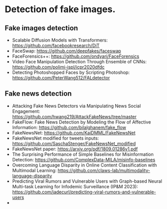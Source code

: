# Detection of fake images.


## Fake images detection

- Scalable Diffusion Models with Transformers: https://github.com/facebookresearch/DiT
- FaceSwap: https://github.com/deepfakes/faceswap
- FaceForensics++: https://github.com/ondyari/FaceForensics
- Video Face Manipulation Detection Through Ensemble of CNNs: https://github.com/polimi-ispl/icpr2020dfdc
- Detecting Photoshopped Faces by Scripting Photoshop: https://github.com/PeterWang512/FALdetector

## Fake news detection

- Attacking Fake News Detectors via Manipulating News Social Engagement: https://github.com/hwang219/AttackFakeNews/tree/master
- FakeFlow: Fake News Detection by Modeling the Flow of Affective Information: https://github.com/bilalghanem/fake_flow
- FakeNewsNet: https://github.com/KaiDMML/FakeNewsNet
- FakeNewsNet modified for tweets inputs: https://github.com/SaschaStenger/FakeNewsNet_modified
- FakeNewsNet paper: https://arxiv.org/pdf/1809.01286v1.pdf
- The Surprising Performance of Simple Baselines for Misinformation Detection: https://github.com/ComplexData-MILA/misinfo-baselines
- Overcoming Language Disparity in Online Content Classification with Multimodal Learning: https://github.com/claws-lab/multimodality-language-disparity
- Predicting Viral Rumors and Vulnerable Users with Graph-based Neural Multi-task Learning for Infodemic Surveillance (IP&M 2023): https://github.com/jadecurl/predicting-viral-rumors-and-vulnerable-users
- 
